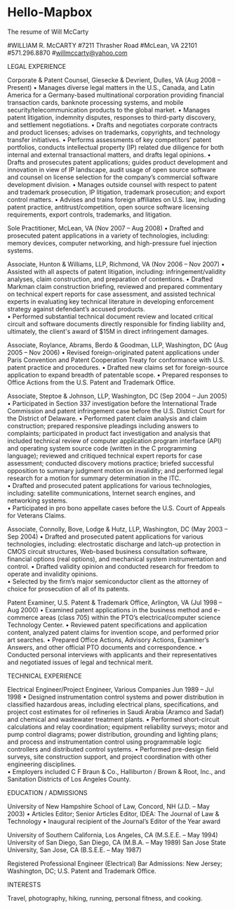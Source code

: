# Hello-Mapbox
The resume of Will McCarty

#WILLIAM R. McCARTY
#7211 Thrasher Road 
#McLean, VA 22101		
#571.296.8870
#willmccarty@yahoo.com

LEGAL EXPERIENCE

Corporate & Patent Counsel, Giesecke & Devrient, Dulles, VA (Aug 2008 – Present)
•	Manages diverse legal matters in the U.S., Canada, and Latin America for a Germany-based multinational corporation providing financial transaction cards, banknote processing systems, and mobile security/telecommunication products to the global market.
•	Manages patent litigation, indemnity disputes, responses to third-party discovery, and settlement negotiations.
•	Drafts and negotiates corporate contracts and product licenses; advises on trademarks, copyrights, and technology transfer initiatives.
•	Performs assessments of key competitors’ patent portfolios, conducts intellectual property (IP) related due diligence for both internal and external transactional matters, and drafts legal opinions.
•	Drafts and prosecutes patent applications; guides product development and innovation in view of IP landscape, audit usage of open source software and counsel on license selection for the company’s commercial software development division.
•	Manages outside counsel with respect to patent and trademark prosecution, IP litigation, trademark prosecution; and export control matters.
•	Advises and trains foreign affiliates on U.S. law, including patent practice, antitrust/competition, open source software licensing requirements, export controls, trademarks, and litigation.
		
			       		
Sole Practitioner, McLean, VA (Nov 2007 – Aug 2008)
•	Drafted and prosecuted patent applications in a variety of technologies, including: memory devices, computer networking, and high-pressure fuel injection systems.
	      

Associate, Hunton & Williams, LLP, Richmond, VA (Nov 2006 – Nov 2007)
•	Assisted with all aspects of patent litigation, including: infringement/validity analyses, claim construction, and preparation of contentions.
•	Drafted Markman claim construction briefing, reviewed and prepared commentary on technical expert reports for case assessment, and assisted technical experts in evaluating key technical literature in developing enforcement strategy against defendant’s accused products.  
•	Performed substantial technical document review and located critical circuit and software documents directly responsible for finding liability and, ultimately, the client's award of $15M in direct infringement damages. 


Associate, Roylance, Abrams, Berdo & Goodman, LLP, Washington, DC (Aug 2005 – Nov 2006)
•	Revised foreign-originated patent applications under Paris Convention and Patent Cooperation Treaty for conformance with U.S. patent practice and procedures.
•	Drafted new claims set for foreign-source application to expand breadth of patentable scope.
•	Prepared responses to Office Actions from the U.S. Patent and Trademark Office.


Associate, Steptoe & Johnson, LLP, Washington, DC (Sep 2004 – Jun 2005)
•	Participated in Section 337 investigation before the International Trade Commission and patent infringement case before the U.S. District Court for the District of Delaware.
•	Performed patent claim analysis and claim construction; prepared responsive pleadings including answers to complaints; participated in product fact investigation and analysis that included technical review of computer application program interface (API) and operating system source code (written in the C programming language); reviewed and critiqued technical expert reports for case assessment; conducted discovery motions practice; briefed successful opposition to summary judgment motion on invalidity; and performed legal research for a motion for summary determination in the ITC.  
•	Drafted and prosecuted patent applications for various technologies, including: satellite communications, Internet search engines, and networking systems.    
•	Participated in pro bono appellate cases before the U.S. Court of Appeals for Veterans Claims.

Associate, Connolly, Bove, Lodge & Hutz, LLP, Washington, DC (May 2003 – Sep 2004)
•	Drafted and prosecuted patent applications for various technologies, including: electrostatic discharge and latch-up protection in CMOS circuit structures, Web-based business consultation software, financial options (real options), and mechanical system instrumentation and control.
•	Drafted validity opinion and conducted research for freedom to operate and invalidity opinions.  
•	Selected by the firm’s major semiconductor client as the attorney of choice for prosecution of all of its patents.


Patent Examiner, U.S. Patent & Trademark Office, Arlington, VA (Jul 1998 – Aug 2000)
•	Examined patent applications in the business method and e-commerce areas (class 705) within the PTO’s electrical/computer science Technology Center.
•	Reviewed patent specifications and application content, analyzed patent claims for invention scope, and performed prior art searches.
•	Prepared Office Actions, Advisory Actions, Examiner’s Answers, and other official PTO documents and correspondence.
•	Conducted personal interviews with applicants and their representatives and negotiated issues of legal and technical merit.


TECHNICAL EXPERIENCE

Electrical Engineer/Project Engineer, Various Companies		Jun 1989 – Jul 1998
•	Designed instrumentation control systems and power distribution in classified hazardous areas, including electrical plans, specifications, and project cost estimates for oil refineries in Saudi Arabia (Aramco and Sadaf) and chemical and wastewater treatment plants. 
•	Performed short-circuit calculations and relay coordination; equipment reliability surveys; motor and pump control diagrams; power distribution, grounding and lighting plans; and process and instrumentation control using programmable logic controllers and distributed control systems. 
•	Performed pre-design field surveys, site construction support, and project coordination with other engineering disciplines.  
•	Employers included C F Braun & Co., Halliburton / Brown & Root, Inc., and Sanitation Districts of Los Angeles County.


EDUCATION / ADMISSIONS

University of New Hampshire School of Law, Concord, NH (J.D. – May 2003)
•	Articles Editor; Senior Articles Editor, IDEA: The Journal of Law & Technology 
•	Inaugural recipient of the Journal’s Editor of the Year award

University of Southern California, Los Angeles, CA (M.S.E.E. – May 1994)
University of San Diego, San Diego, CA (M.B.A. – May 1989)
San Jose State University, San Jose, CA (B.S.E.E. – May 1987)		

Registered Professional Engineer (Electrical)
Bar Admissions:	New Jersey; Washington, DC; U.S. Patent and Trademark Office.


INTERESTS

Travel, photography, hiking, running, personal fitness, and cooking.
